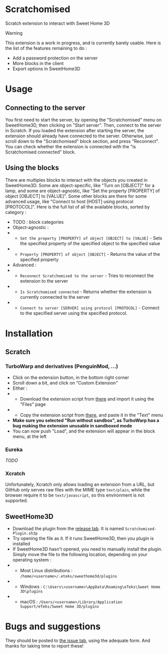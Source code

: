 # Scratchomised
Scratch extension to interact with Sweet Home 3D

> [!WARNING]
> This extension is a work in progress, and is currently barely usable. Here is the list of the features remaining to do :
> * Add a password protection on the server
> * More blocks in the client
> * Export options in SweetHome3D

# Usage

## Connecting to the server
You first need to start the server, by opening the "Scratchomised" menu on SweetHome3D, then clicking on "Start server". Then, connect to the server in Scratch. If you loaded the extension after starting the server, the extension should already have connected to the server. Otherwise, just scroll down to the "Scratchomised" block section, and press "Reconnect". You can check whether the extension is connected with the "is Scratchomised connected" block.

## Using the blocks
There are multiples blocks to interact with the objects you created in SweetHome3D. Some are object-specific, like "Turn on [OBJECT]" for a lamp, and some are object-agnostic, like "Set the property [PROPERTY] of object [OBJECT] to [VALUE]". Some other blocks are there for some advanced usage, like "Connect to host [HOST] using protocol [PROTOCOL]". Here is the full list of all the available blocks, sorted by category :
* TODO : block categories
* Object-agnostic :
* * `Set the property [PROPERTY] of object [OBJECT] to [VALUE]` - Sets the specified property of the specified object to the specified value
* * `Property [PROPERTY] of object [OBJECT]` - Returns the value of the specified property
* Advanced :
* * `Reconnect Scratchomised to the server` - Tries to reconnect the extension to the server
* * `Is Scratchomised connected` - Returns whether the extension is currently connected to the server
* * `Connect to server [SERVER] using protocol [PROTOCOL]` - Connect to the specified server using the specified protocol.

# Installation

## Scratch

### TurboWarp and derivatives (PenguinMod, ...)
* Click on the extension button, in the bottom right corner
* Scroll down a bit, and click on "Custom Extension"
* Either :
* * Download the extension script from [there](https://github.com/totchi-lagawi/Scratchomised/blob/main/Extension/Scratchomised.js) and import it using the "Files" page
* * Copy the extension script from [there](https://github.com/totchi-lagawi/Scratchomised/blob/main/Extension/Scratchomised.js), and paste it in the "Text" menu
* **Make sure you selected "Run without sandbox", as TurboWarp has a bug making the extension unusable in sandboxed mode**
* You can now push "Load", and the extension will appear in the block menu, at the left

### Eureka
*TODO*

### Xcratch
Unfortunately, Xcratch only allows loading an extension from a URL, but GitHub only serves raw files with the MIME type `text/plain`, while the browser require it to be `text/javascript`, so this environment is not supported.

## SweetHome3D
* Download the plugin from the [release tab](https://github.com/totchi-lagawi/Scratchomised/releases/). It is named `Scratchomised-Plugin.sh3p`
* Try opening the file as it. If it runs SweetHome3D, then you plugin is installed
* If SweetHome3D hasn't opened, you need to manually install the plugin. Simply move the file to the following location, depending on your operating system :
* * Most Linux distributions : `/home/<username>/.eteks/sweethome3d/plugins`
* * Windows : `C:\Users\<username>\AppData\Roaming\eTeks\Sweet Home 3D\plugins`
* * macOS : `/Users/<username>/Library/Application Support/eTeks/Sweet Home 3D/plugins`

# Bugs and suggestions
They should be posted to [the issue tab](https://github.com/totchi-lagawi/Scratchomised/issues), using the adequate form. And thanks for taking time to report these!